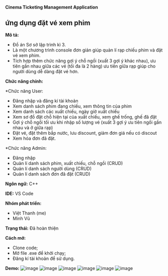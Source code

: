 #### Cinema Ticketing Management Application
ứng dụng đặt vé xem phim
---
**Mô tả:**
- Đồ án Sơ sở lập trình kì 3.
- Là một chương trình console đơn giản giúp quản lí rạp chiếu phim và đặt vé xem phim.
- Tích hợp thêm chức năng gợi ý chỗ ngồi (xuất 3 gợi ý khác nhau), ưu tiên gần nhau giữa các vé (tối đa là 2 hàng) ưu tiên giữa rạp giúp cho người dùng dễ dàng đặt vé hơn.

**Chức năng chính:**

*Chức năng User:
- Đăng nhập và đăng kí tài khoản
- Xem danh sách phim đang chiếu, xem thông tin của phim
- Xem danh sách các xuất chiếu, ngày giờ xuất chiếu
- Xem sơ đồ đặt chỗ hiện tại của xuất chiếu, xem ghế trống, ghế đã đặt
- Gợi ý chỗ ngồi tối ưu khi nhập số lượng vé (xuất 3 gợi ý ưu tiên ngồi gần nhau và ở giữa rạp)
- Đặt vé, đặt thêm bắp nước, lưu discount, giảm đơn giá nếu có discout
- Xem hóa đơn đã đặt.

*Chức năng Admin:
- Đăng nhập
- Quản lí danh sách phim, xuất chiếu, chỗ ngồi (CRUD)
- Quán lí danh sách người dùng (CRUD)
- Quản lí danh sách đơn đã đặt (CRUD)

**Ngôn ngữ:** C++

**IDE:** VS Code

**Nhóm phát triển:**
- Việt Thanh (me)
- Minh Vũ

**Trạng thái:** Đã hoàn thiện

**Cách mở:**
- Clone code;
- Mở file .exe để khởi chạy;
- Đăng kí tài khoản để sử dụng.

**Demo:**
![image](https://github.com/samuel7232003/PBL2/assets/115569080/ae2eedc4-a4a8-42dc-a33b-ba6b711ca157)
![image](https://github.com/samuel7232003/PBL2/assets/115569080/c2693571-ed2f-4fb4-9ce9-1e34e493f695)
![image](https://github.com/samuel7232003/PBL2/assets/115569080/ba395ec0-d079-48e5-80be-049d04e3a800)
![image](https://github.com/samuel7232003/PBL2/assets/115569080/f83b9922-b0a7-4a9e-8d0e-2acecb85e9ad)
![image](https://github.com/samuel7232003/PBL2/assets/115569080/d37feb10-33e7-4525-875a-229c25cdbb27)
![image](https://github.com/samuel7232003/PBL2/assets/115569080/ce02cfd8-ffb9-4fb3-84fd-0cbea6ed19de)





